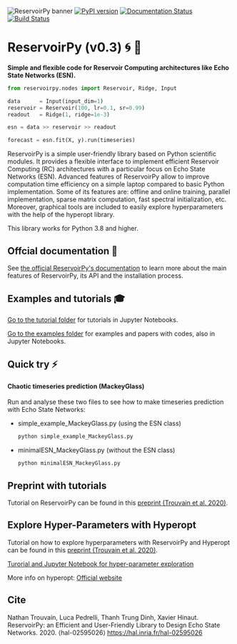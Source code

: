![ReservoirPy banner](static/rpy_banner_bw.png)
[![PyPI version](https://badge.fury.io/py/reservoirpy.svg)](https://badge.fury.io/py/reservoirpy)
[![Documentation Status](https://readthedocs.org/projects/reservoirpy/badge/?version=latest)](https://reservoirpy.readthedocs.io/en/latest/?badge=latest)
[![Build Status](https://travis-ci.org/reservoirpy/reservoirpy.svg?branch=master)](https://travis-ci.org/reservoirpy/reservoirpy)


# ReservoirPy (v0.3) 🌀 🧠
**Simple and flexible code for Reservoir Computing architectures like Echo State Networks (ESN).**


```python
from reservoirpy.nodes import Reservoir, Ridge, Input

data      = Input(input_dim=1)
reservoir = Reservoir(100, lr=0.1, sr=0.99)
readout   = Ridge(1, ridge=1e-3)

esn = data >> reservoir >> readout

forecast = esn.fit(X, y).run(timeseries)
```


ReservoirPy is a simple user-friendly library based on Python scientific modules. It provides a flexible interface to implement efficient Reservoir Computing (RC) architectures with a particular focus on Echo State Networks (ESN). Advanced features of ReservoirPy allow to improve computation time efficiency on a simple laptop compared to basic Python implementation. Some of its features are: offline and online training, parallel implementation, sparse matrix computation, fast spectral initialization, etc. Moreover, graphical tools are included to easily explore hyperparameters with the help of the hyperopt library.

This library works for Python 3.8 and higher.

## Offcial documentation 📖

See [the official ReservoirPy's documentation](https://reservoirpy.readthedocs.io/en/latest/?badge=latest)
to learn more about the main features of ReservoirPy, its API and the installation process.

## Examples and tutorials 🎓

[Go to the tutorial folder](./tutorials/) for tutorials in Jupyter Notebooks.

[Go to the examples folder](./examples/) for examples and papers with codes, also in Jupyter Notebooks.


## Quick try ⚡
#### Chaotic timeseries prediction (MackeyGlass)

Run and analyse these two files to see how to make timeseries prediction with Echo State Networks:
- simple_example_MackeyGlass.py (using the ESN class)

    ```bash
    python simple_example_MackeyGlass.py
    ```

- minimalESN_MackeyGlass.py (without the ESN class)

    ```bash
    python minimalESN_MackeyGlass.py
    ```

## Preprint with tutorials
Tutorial on ReservoirPy can be found in this [preprint (Trouvain et al. 2020)](https://hal.inria.fr/hal-02595026).

## Explore Hyper-Parameters with Hyperopt
Tutorial on how to explore hyperparameters with ReservoirPy and Hyperopt can be found in this [preprint (Trouvain et al. 2020)](https://hal.inria.fr/hal-02595026).

[Turorial and Jupyter Notebook for hyper-parameter exploration](./examples/Optimization%20of%20hyperparameters)

More info on hyperopt: [Official website](http://hyperopt.github.io/hyperopt/)

## Cite
Nathan Trouvain, Luca Pedrelli, Thanh Trung Dinh, Xavier Hinaut. ReservoirPy: an Efficient and User-Friendly Library to Design Echo State Networks. 2020. ⟨hal-02595026⟩ https://hal.inria.fr/hal-02595026
